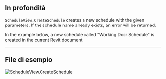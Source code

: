 ## In profondità
`ScheduleView.CreateSchedule` creates a new schedule with the given parameters. If the schedule name already exists, an error will be returned.

In the example below, a new schedule called "Working Door Schedule" is created in the current Revit document.
___
## File di esempio

![ScheduleView.CreateSchedule](./Revit.Elements.Views.ScheduleView.CreateSchedule_img.jpg)
